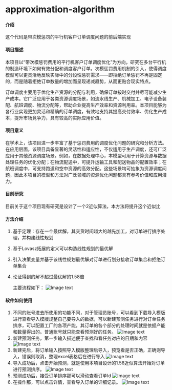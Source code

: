 # approximation-algorithm

#### 介绍

这个代码是带次模惩罚的平行机客户订单调度问题的前后端实现

#### 项目描述

本项目以“带次模惩罚费用的平行机客户订单调度优化”为方向，研究在多台平行机的制造环境下如何有效分配和调度客户订单。次模惩罚费用机制的引入，使得调度模型可以更灵活地反映实际中的分段性惩罚需求——即拒绝订单惩罚不再是固定的，而是随着拒绝订单数量的增加而呈现递减趋势，从而更贴合现实特点。

订单调度主要用于优化生产资源的分配与利用，确保订单按时交付并尽可能减少生产成本。它广泛应用于各类资源调度场景，如流水线生产、机械加工、电子设备装配、航班调度、物流分配等，帮助企业提高生产效率和资源利用率。本项目能够为各行业实现更加灵活和精确的订单调度，有效地支持其提高交付效率、优化生产成本，提升市场竞争力，具有较高的实际应用价值。




#### 项目意义

在学术上，该项目进一步丰富了基于惩罚费用的调度优化问题的研究和分析方法。在应用层面，该项目具备显著的灵活性和适应性，不仅适用于生产调度，还可广泛应用于其他资源调度场景。例如，在数据处理中心，本模型可用于计算资源与数据处理任务的优化分配；在物流配送中，可提升运输工具和配送物品的配置效率；在航班调度中，可支持跑道和空中资源的高效分配。这些场景均可抽象为资源调度问题，因此本项目的模型和方法对广泛领域的资源优化问题都具有参考价值和应用潜力。

#### 目前研究

目前关于这个项目现有研究是设计了一个2近似算法，本方法将提升这个近似比

#### 方法介绍

1. 基于定理：存在一个最优解，其交货时间越大的越先加工，对订单进行排序处理，并构建线性规划

2. 基于Lovasz拓展的定义可以构造线性规划的最优解

3. 引入决策变量并基于该线性规划最优解对订单进行划分接收订单集合和拒绝订单集合

4. 论证得到的解不超过最优解的1.58倍

   主要流程如下：
![Image text](https://gitee.com/zxyldl888888/approximation-algorithm/raw/master/Snipaste_2025-06-17_14-12-36.jpg)


#### 软件如何使用

1.  不同的账号进去所使用的功能不同，对于管理员账号，可以看到下载导入模版进行查看导入模版规整自己要导入的数据，可以新建预测任务进行对订单任务排序，可以配置工厂的各项产能，其订单的各个部分的处理时间就是依据产能和数量得出的。普通账号就只能查看预测好的任务。
![Image text](https://gitee.com/zxyldl888888/approximation-algorithm/raw/master/%E6%9F%A5%E7%9C%8B%E6%9C%BA%E5%99%A8%E4%BA%A7%E8%83%BD.jpg)
2.  新建预测任务，第一步输入描述便于查找和看任务对应的日期和内容
![Image text](https://gitee.com/zxyldl888888/approximation-algorithm/raw/master/%E6%96%B0%E5%BB%BA%E9%A2%84%E6%B5%8B.jpg)
3.  新建完后，将订单输入按照导入模版整理后导入，预览看是否正确，正确则导入，错误则取消，整理excel表格后在进行导入
![Image text](https://gitee.com/zxyldl888888/approximation-algorithm/raw/master/%E5%AF%BC%E5%85%A5%E5%89%8D%E9%A2%84%E8%A7%88.jpg)
4.  导入成功后，点击开始预测，就是使用本项目设计的1.58近似算法开始对订单进行预测排序。
![Image text](https://gitee.com/zxyldl888888/approximation-algorithm/raw/master/%E7%82%B9%E5%87%BB%E5%BC%80%E5%A7%8B%E9%A2%84%E6%B5%8B.jpg)
5.  预测成功后，接受订单排序那可以滑动查看订单Id
![Image text](https://gitee.com/zxyldl888888/approximation-algorithm/raw/master/%E6%BB%91%E5%8A%A8%E5%B1%95%E7%A4%BA%E6%8E%A5%E8%AE%A2%E5%8D%95id.jpg)
6.  在操作那，可以点击详情，查看导入订单的详细记录。
![Image text](https://gitee.com/zxyldl888888/approximation-algorithm/raw/master/%E5%AF%BC%E5%85%A5%E8%AE%A2%E5%8D%95%E8%AF%A6%E6%83%85.jpg)

